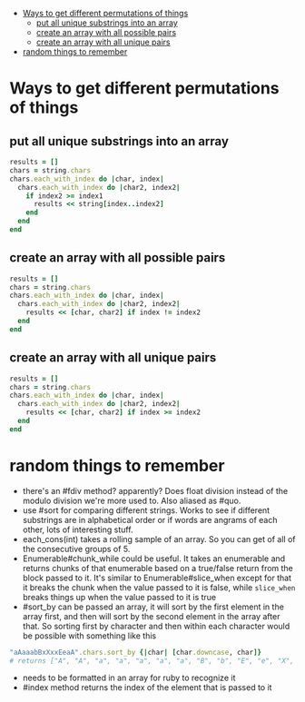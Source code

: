 - [Ways to get different permutations of things](#ways-to-get-different-permutations-of-things)
  - [put all unique substrings into an array](#put-all-unique-substrings-into-an-array)
  - [create an array with all possible pairs](#create-an-array-with-all-possible-pairs)
  - [create an array with all unique pairs](#create-an-array-with-all-unique-pairs)
- [random things to remember](#random-things-to-remember)

# Ways to get different permutations of things
## put all unique substrings into an array
```ruby
results = []
chars = string.chars
chars.each_with_index do |char, index|
  chars.each_with_index do |char2, index2|
    if index2 >= index1
      results << string[index..index2]
    end
  end
end
```
## create an array with all possible pairs
```ruby
results = []
chars = string.chars
chars.each_with_index do |char, index|
  chars.each_with_index do |char2, index2|
    results << [char, char2] if index != index2
  end
end
```
## create an array with all unique pairs
```ruby
results = []
chars = string.chars
chars.each_with_index do |char, index|
  chars.each_with_index do |char2, index2|
    results << [char, char2] if index >= index2
  end
end
```

# random things to remember
- there's an #fdiv method? apparently? Does float division instead of the modulo division we're more used to. Also aliased as #quo. 
- use #sort for comparing different strings. Works to see if different substrings are in alphabetical order or if words are angrams of each other, lots of interesting stuff. 
- each_cons(int) takes a rolling sample of an array. So you can get of all of the consecutive groups of 5. 
- Enumerable#chunk_while could be useful. It takes an enumerable and returns chunks of that enumerable based on a true/false return from the block passed to it. It's similar to Enumerable#slice_when except for that it breaks the chunk when the value passed to it is false, while ``slice_when`` breaks things up when the value passed to it is true
- #sort_by can be passed an array, it will sort by the first element in the array first, and then will sort by the second element in the array after that. So sorting first by character and then within each character would be possible with something like this
```ruby
"aAaaabBxXxxEeaA".chars.sort_by {|char| [char.downcase, char]}
# returns ["A", "A", "a", "a", "a", "a", "a", "B", "b", "E", "e", "X", "x", "x", "x"]
```
  - needs to be formatted in an array for ruby to recognize it
- #index method returns the index of the element that is passed to it